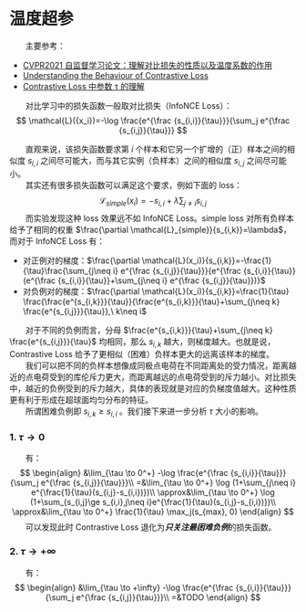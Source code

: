 # 温度超参
&emsp;&emsp;主要参考：
* [CVPR2021 自监督学习论文：理解对比损失的性质以及温度系数的作用](https://zhuanlan.zhihu.com/p/357071960)  
* [Understanding the Behaviour of Contrastive Loss](https://arxiv.org/pdf/2012.09740.pdf)  
* [Contrastive Loss 中参数 τ 的理解](https://wmathor.com/index.php/archives/1581/)

&emsp;&emsp;对比学习中的损失函数一般取对比损失（InfoNCE Loss）：
$$
\mathcal{L}({x_i})=-\log \frac{e^{\frac {s_{i,i}}{\tau}}}{\sum_j e^{\frac {s_{i,j}}{\tau}}}
$$

&emsp;&emsp;直观来说，该损失函数要求第 $i$ 个样本和它另一个扩增的（正）样本之间的相似度 $s_{i,i}$ 之间尽可能大，而与其它实例（负样本）之间的相似度 $s_{i,j}$ 之间尽可能小。  
&emsp;&emsp;其实还有很多损失函数可以满足这个要求，例如下面的 loss：
$$
\mathcal{L}_{simple}({x_i})=-s_{i,i}+\lambda \sum_{j\neq i} s_{i,j}
$$
&emsp;&emsp;而实验发现这种 loss 效果远不如 InfoNCE Loss。simple loss 对所有负样本给予了相同的权重 $\frac{\partial \mathcal{L}_{simple}}{s_{i,k}}=\lambda$，而对于 InfoNCE Loss 有：
* 对正例对的梯度：$\frac{\partial \mathcal{L}(x_i)}{s_{i,k}}=-\frac{1}{\tau}\frac{\sum_{j\neq i} e^{\frac {s_{i,j}}{\tau}}}{e^{\frac {s_{i,i}}{\tau}}(e^{\frac {s_{i,i}}{\tau}}+\sum_{j\neq i} e^{\frac {s_{i,j}}{\tau}})}$
* 对负例对的梯度：$\frac{\partial \mathcal{L}(x_i)}{s_{i,k}}=\frac{1}{\tau} \frac{\frac{e^{s_{i,k}}}{\tau}}{\frac{e^{s_{i,k}}}{\tau}+\sum_{j\neq k} \frac{e^{s_{i,j}}}{\tau}},\ k\neq i$  

&emsp;&emsp;对于不同的负例而言，分母 $\frac{e^{s_{i,k}}}{\tau}+\sum_{j\neq k} \frac{e^{s_{i,j}}}{\tau}$ 均相同，那么 $s_{i,k}$ 越大，则梯度越大。也就是说，Contrastive Loss 给予了更相似（困难）负样本更大的远离该样本的梯度。  
&emsp;&emsp;我们可以把不同的负样本想像成同极点电荷在不同距离处的受力情况，距离越近的点电荷受到的库伦斥力更大，而距离越远的点电荷受到的斥力越小。对比损失中，越近的负例受到的斥力越大，具体的表现就是对应的负梯度值越大。这种性质更有利于形成在超球面均匀分布的特征。  
&emsp;&emsp;所谓困难负例即 $s_{i,k}\ge s_{i,i}$ 。我们接下来进一步分析 $\tau$ 大小的影响。  

### 1.  $\tau \to 0$
&emsp;&emsp;有：
$$
\begin{align}
&\lim_{\tau \to 0^+} -\log \frac{e^{\frac {s_{i,i}}{\tau}}}{\sum_j e^{\frac {s_{i,j}}{\tau}}}\\
=&\lim_{\tau \to 0^+} \log (1+\sum_{j\neq i} e^{\frac{1}{\tau}(s_{i,j}-s_{i,i})})\\
\approx&\lim_{\tau \to 0^+} \log (1+\sum_{s_{i,j}\ge s_{i,i},j\neq i}e^{\frac{1}{\tau}(s_{i,j}-s_{i,i})})\\
\approx&\lim_{\tau \to 0^+} \frac{1}{\tau} \max_j(s_{max}, 0)
\end{align}
$$
&emsp;&emsp;可以发现此时 Contrastive Loss 退化为***只关注最困难负例***的损失函数。

### 2. $\tau \to +\infty$
&emsp;&emsp;有：
$$
\begin{align}
&\lim_{\tau \to +\infty} -\log \frac{e^{\frac {s_{i,i}}{\tau}}}{\sum_j e^{\frac {s_{i,j}}{\tau}}}\\
=&TODO
\end{align}
$$